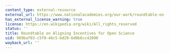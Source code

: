 ```yaml
---
content_type: external-resource
external_url: https://www.nationalacademies.org/our-work/roundtable-on-aligning-incentives-for-open-science?utm_source=BRDI&utm_campaign=9654e8a95e-EMAIL_CAMPAIGN_2017_08_15_COPY_01&utm_medium=email&utm_term=0_5b187d867a-9654e8a95e-&utm_source=BRDI&utm_campaign=9654e8a95e-EMAIL_CAMPAIGN_2017_08_15_COPY_01&utm_medium=email&utm_term=0_5b187d867a-9654e8a95e-129273345
has_external_license_warning: true
license: https://en.wikipedia.org/wiki/All_rights_reserved
status: ''
title: Roundtable on Aligning Incentives for Open Science
uid: 969baf03-c5f0-46c5-bd29-6d0b6cc42890
wayback_url: ''
---
```

